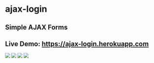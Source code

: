 # ajax-login
## Simple AJAX Forms
## Live Demo: https://ajax-login.herokuapp.com
<img src="demo_images/0.png">

<img src="demo_images/1.png">

<img src="demo_images/2.png">

<img src="demo_images/3.png">
